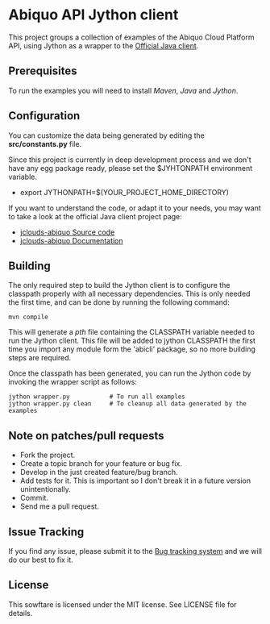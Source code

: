 Abiquo API Jython client
========================

This project groups a collection of examples of the Abiquo Cloud
Platform API, using Jython as a wrapper to the [Official Java client](https://github.com/abiquo/jclouds-abiquo).


Prerequisites
-------------

To run the examples you will need to install *Maven*, *Java* and *Jython*.


Configuration
-------------

You can customize the data being generated by editing the **src/constants.py** file.

Since this project is currently in deep development process and we don't have any egg 
package ready, please set the $JYHTONPATH environment variable.

 * export JYTHONPATH=$(YOUR_PROJECT_HOME_DIRECTORY)

If you want to understand the code, or adapt it to your needs, you may want to take
a look at the official Java client project page:

 * [jclouds-abiquo Source code](https://github.com/abiquo/jclouds-abiquo)
 * [jclouds-abiquo Documentation](https://github.com/abiquo/jclouds-abiquo/wiki)


Building
---------

The only required step to build the Jython client is to configure the 
classpath properly with all necessary dependencies. This is only needed the
first time, and can be done by running the following command:

    mvn compile

This will generate a *pth* file containing the CLASSPATH variable needed to run the Jython
client. This file will be added to jython CLASSPATH the first time you import
any module form the 'abicli' package, so no more building steps are required.

Once the classpath has been generated, you can run the Jython code by invoking
the wrapper script as follows:

    jython wrapper.py           # To run all examples
    jython wrapper.py clean     # To cleanup all data generated by the examples


Note on patches/pull requests
-----------------------------
 
 * Fork the project.
 * Create a topic branch for your feature or bug fix.
 * Develop in the just created feature/bug branch.
 * Add tests for it. This is important so I don't break it in a future version unintentionally.
 * Commit.
 * Send me a pull request.


Issue Tracking
--------------

If you find any issue, please submit it to the [Bug tracking system](https://github.com/nacx/abijy/issues) and we
will do our best to fix it.

License
-------

This sowftare is licensed under the MIT license. See LICENSE file for details.

